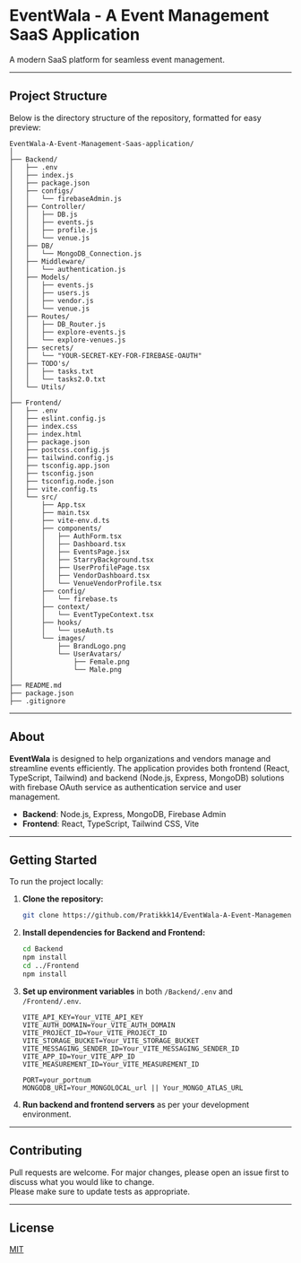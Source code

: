 # EventWala - A Event Management SaaS Application

A modern SaaS platform for seamless event management.

---

## Project Structure

Below is the directory structure of the repository, formatted for easy preview:

```
EventWala-A-Event-Management-Saas-application/
│
├── Backend/
│   ├── .env
│   ├── index.js
│   ├── package.json
│   ├── configs/
│   │   └── firebaseAdmin.js
│   ├── Controller/
│   │   ├── DB.js
│   │   ├── events.js
│   │   ├── profile.js
│   │   └── venue.js
│   ├── DB/
│   │   └── MongoDB_Connection.js
│   ├── Middleware/
│   │   └── authentication.js
│   ├── Models/
│   │   ├── events.js
│   │   ├── users.js
│   │   ├── vendor.js
│   │   └── venue.js
│   ├── Routes/
│   │   ├── DB_Router.js
│   │   ├── explore-events.js
│   │   └── explore-venues.js
│   ├── secrets/
│   │   └── "YOUR-SECRET-KEY-FOR-FIREBASE-OAUTH"
│   ├── TODO's/
│   │   ├── tasks.txt
│   │   └── tasks2.0.txt
│   └── Utils/
│
├── Frontend/
│   ├── .env
│   ├── eslint.config.js
│   ├── index.css
│   ├── index.html
│   ├── package.json
│   ├── postcss.config.js
│   ├── tailwind.config.js
│   ├── tsconfig.app.json
│   ├── tsconfig.json
│   ├── tsconfig.node.json
│   ├── vite.config.ts
│   └── src/
│       ├── App.tsx
│       ├── main.tsx
│       ├── vite-env.d.ts
│       ├── components/
│       │   ├── AuthForm.tsx
│       │   ├── Dashboard.tsx
│       │   ├── EventsPage.jsx
│       │   ├── StarryBackground.tsx
│       │   ├── UserProfilePage.tsx
│       │   ├── VendorDashboard.tsx
│       │   └── VenueVendorProfile.tsx
│       ├── config/
│       │   └── firebase.ts
│       ├── context/
│       │   └── EventTypeContext.tsx
│       ├── hooks/
│       │   └── useAuth.ts
│       └── images/
│           ├── BrandLogo.png
│           └── UserAvatars/
│               ├── Female.png
│               └── Male.png
│
├── README.md
├── package.json
├── .gitignore
```

---

## About

**EventWala** is designed to help organizations and vendors manage and streamline events efficiently. The application provides both frontend (React, TypeScript, Tailwind) and backend (Node.js, Express, MongoDB) solutions with firebase OAuth service as authentication service and user management.

- **Backend**: Node.js, Express, MongoDB, Firebase Admin
- **Frontend**: React, TypeScript, Tailwind CSS, Vite

---

## Getting Started

To run the project locally:

1. **Clone the repository:**
   ```bash
   git clone https://github.com/Pratikkk14/EventWala-A-Event-Management-Saas-application.git
   ```
2. **Install dependencies for Backend and Frontend:**
   ```bash
   cd Backend
   npm install
   cd ../Frontend
   npm install
   ```
3. **Set up environment variables** in both `/Backend/.env` and `/Frontend/.env`.
      ```frontend/env file 
      VITE_API_KEY=Your_VITE_API_KEY
      VITE_AUTH_DOMAIN=Your_VITE_AUTH_DOMAIN
      VITE_PROJECT_ID=Your_VITE_PROJECT_ID
      VITE_STORAGE_BUCKET=Your_VITE_STORAGE_BUCKET
      VITE_MESSAGING_SENDER_ID=Your_VITE_MESSAGING_SENDER_ID
      VITE_APP_ID=Your_VITE_APP_ID
      VITE_MEASUREMENT_ID=Your_VITE_MEASUREMENT_ID
      ```
      ```backend/env
      PORT=your_portnum 
      MONGODB_URI=Your_MONGOLOCAL_url || Your_MONGO_ATLAS_URL
      ```

5. **Run backend and frontend servers** as per your development environment.

---

## Contributing

Pull requests are welcome. For major changes, please open an issue first to discuss what you would like to change.  
Please make sure to update tests as appropriate.

---

## License

[MIT](LICENSE)
